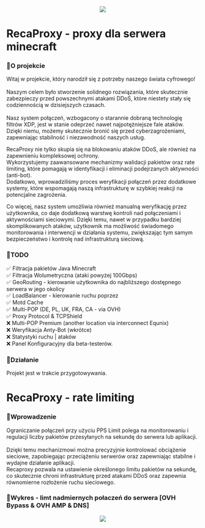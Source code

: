 <p align="center">
  <img src="https://github.com/recaproxy/minecraft-proxy/assets/125393057/beeb1b76-1d29-4a0b-b3dc-b3ec5e62d420" />
</p>



# RecaProxy - proxy dla serwera minecraft

### 📌O projekcie

Witaj w projekcie, który narodził się z potrzeby naszego świata cyfrowego!<br><br>
Naszym celem było stworzenie solidnego rozwiązania, które skutecznie zabezpieczy przed powszechnymi atakami DDoS, które niestety stały się codziennością w dzisiejszych czasach.<br>
<br>
Nasz system połączeń, wzbogacony o starannie dobraną technologię filtrów XDP, jest w stanie odeprzeć nawet najpotężniejsze fale ataków. <br>
Dzięki niemu, możemy skutecznie bronić się przed cyberzagrożeniami, zapewniając stabilność i niezawodność naszych usług.

RecaProxy nie tylko skupia się na blokowaniu ataków DDoS, ale również na zapewnieniu kompleksowej ochrony.<br>
Wykorzystujemy zaawansowane mechanizmy walidacji pakietów oraz rate limiting, które pomagają w identyfikacji i eliminacji podejrzanych aktywności (anti-bot).<br> 
Dodatkowo, wprowadziliśmy proces weryfikacji połączeń przez dodatkowe systemy, które wspomagają naszą infrastrukturę w szybkiej reakcji na potencjalne zagrożenia.<br>

Co więcej, nasz system umożliwia również manualną weryfikację przez użytkownika, co daje dodatkową warstwę kontroli nad połączeniami i aktywnościami sieciowymi. 
Dzięki temu, nawet w przypadku bardziej skomplikowanych ataków, użytkownik ma możliwość świadomego monitorowania i interwencji w działania systemu, zwiększając tym samym bezpieczeństwo i kontrolę nad infrastrukturą sieciową.

### 📌TODO

✅ Filtracja pakietów Java Minecraft<br>
✅ Filtracja Wolumetryczna (ataki powyżej 100Gbps)<br>
✅ GeoRouting - kierowanie użytkownika do najbliższego dostępnego serwera w jego okolicy<br>
✅ LoadBalancer - kierowanie ruchu poprzez <br>
✅ Motd Cache<br>
✅ Multi-POP (DE, PL, UK, FRA, CA - via OVH)<br>
✅ Proxy Protocol & TCPShield <br>
❌ Multi-POP Premium (another location via interconnect Equnix)<br>
❌ Weryfikacja Anty-Bot (wkrótce)<br>
❌ Statystyki ruchu | ataków<br>
❌ Panel Konfiguracyjny dla beta-testerów.<br>


### 📌Działanie
Projekt jest w trakcie przygotowywania.

# RecaProxy - rate limiting 

### 📌Wprowadzenie

Ograniczanie połączeń przy użyciu PPS Limit polega na monitorowaniu i regulacji liczby pakietów przesyłanych na sekundę do serwera lub aplikacji. <br>
<br>
Dzięki temu mechanizmowi można precyzyjnie kontrolować obciążenie sieciowe, zapobiegając przeciążeniu serwerów oraz zapewniając stabilne i wydajne działanie aplikacji.<br>
Recaproxy pozwala na ustawienie określonego limitu pakietów na sekundę, co skutecznie chroni infrastrukturę przed atakami DDoS oraz zapewnia równomierne rozłożenie ruchu sieciowego.<br>

### 📌Wykres - limt nadmiernych połaczeń do serwera [OVH Bypass & OVH AMP & DNS]
<p align="center">
  <img src="https://i.imgur.com/BTbMnZn.png" />
</p>
